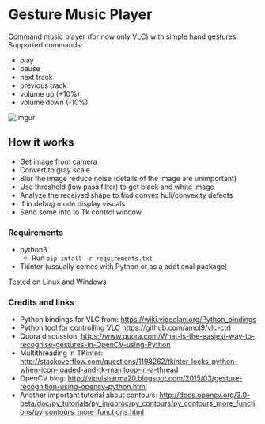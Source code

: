 # Gesture Music Player

Command music player (for now only VLC) with simple hand gestures. Supported commands:
- play
- pause
- next track
- previous track
- volume up (+10%)
- volume down (-10%)

![Imgur](http://i.imgur.com/pNa43PC.png)

## How it works

- Get image from camera
- Convert to gray scale
- Blur the image reduce noise (details of the image are unimportant)
- Use threshold (low pass filter) to get black and white image
- Analyze the received shape to find convex hull/convexity defects
- If in debug mode display visuals
- Send some info to Tk control window

### Requirements

- python3
	- Run `pip intall -r requirements.txt`
- Tkinter (ussually comes with Python or as a addtional package)

Tested on Linux and Windows

### Credits and links

- Python bindings for VLC from: https://wiki.videolan.org/Python_bindings
- Python tool for controlling VLC https://github.com/amol9/vlc-ctrl
- Quora discussion: https://www.quora.com/What-is-the-easiest-way-to-recognise-gestures-in-OpenCV-using-Python
- Multithreading in TKinter: http://stackoverflow.com/questions/1198262/tkinter-locks-python-when-icon-loaded-and-tk-mainloop-in-a-thread
- OpenCV blog: http://vipulsharma20.blogspot.com/2015/03/gesture-recognition-using-opencv-python.html
- Another important tutorial about contours: http://docs.opencv.org/3.0-beta/doc/py_tutorials/py_imgproc/py_contours/py_contours_more_functions/py_contours_more_functions.html
